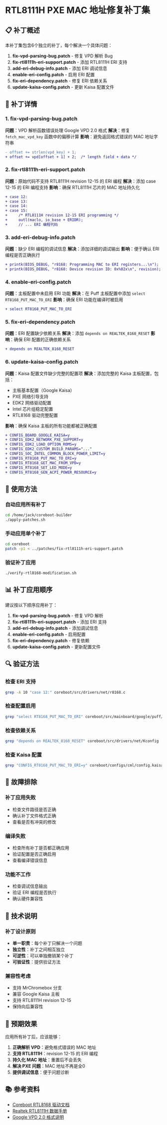 # RTL8111H PXE MAC 地址修复补丁集

## 📋 补丁概述

本补丁集包含6个独立的补丁，每个解决一个具体问题：

1. **fix-vpd-parsing-bug.patch** - 修复 VPD 解析 Bug
2. **fix-rtl8111h-eri-support.patch** - 添加 RTL8111H ERI 支持
3. **add-eri-debug-info.patch** - 添加 ERI 调试信息
4. **enable-eri-config.patch** - 启用 ERI 配置
5. **fix-eri-dependency.patch** - 修复 ERI 依赖关系
6. **update-kaisa-config.patch** - 更新 Kaisa 配置文件

## 🔧 补丁详情

### 1. fix-vpd-parsing-bug.patch
**问题**：VPD 解析函数错误处理 Google VPD 2.0 格式
**解决**：修复 `fetch_mac_vpd_key` 函数中的偏移计算
**影响**：避免返回格式错误的 MAC 地址字符串

```diff
- offset += strlen(vpd_key) + 1;
+ offset += vpd[offset + 1] + 2;  /* length field + data */
```

### 2. fix-rtl8111h-eri-support.patch
**问题**：原始代码不支持 RTL8111H revision 12-15 的 ERI 编程
**解决**：添加 case 12-15 的 ERI 编程支持
**影响**：确保 RTL8111H 芯片的 MAC 地址持久化

```diff
+ case 12:
+ case 13:
+ case 14:
+ case 15:
+     /* RTL8111H revision 12-15 ERI programming */
+     outl(maclo, io_base + ERIDR);
+     // ... ERI 编程代码
```

### 3. add-eri-debug-info.patch
**问题**：缺少 ERI 编程的调试信息
**解决**：添加详细的调试输出
**影响**：便于确认 ERI 编程是否正确执行

```diff
+ printk(BIOS_DEBUG, "r8168: Programming MAC to ERI registers...\n");
+ printk(BIOS_DEBUG, "r8168: Device revision ID: 0x%02x\n", revision);
```

### 4. enable-eri-config.patch
**问题**：主板配置中未启用 ERI 功能
**解决**：在 Puff 主板配置中添加 `select RT8168_PUT_MAC_TO_ERI`
**影响**：确保 ERI 功能在编译时被启用

```diff
+ select RT8168_PUT_MAC_TO_ERI
```

### 5. fix-eri-dependency.patch
**问题**：ERI 配置缺少依赖关系
**解决**：添加 `depends on REALTEK_8168_RESET`
**影响**：确保 ERI 配置的正确依赖关系

```diff
+ depends on REALTEK_8168_RESET
```

### 6. update-kaisa-config.patch
**问题**：Kaisa 配置文件缺少完整的配置项
**解决**：添加完整的 Kaisa 主板配置，包括：
- 主板基本配置（Google Kaisa）
- PXE 网络引导支持
- EDK2 网络驱动配置
- Intel 芯片组稳定配置
- RTL8168 驱动完整配置

**影响**：确保 Kaisa 主板的所有功能都被正确配置

```diff
+ CONFIG_BOARD_GOOGLE_KAISA=y
+ CONFIG_EDK2_NETWORK_PXE_SUPPORT=y
+ CONFIG_EDK2_LOAD_OPTION_ROMS=y
+ CONFIG_EDK2_CUSTOM_BUILD_PARAMS="..."
+ CONFIG_SOC_INTEL_COMMON_BLOCK_POWER_LIMIT=y
+ CONFIG_RT8168_PUT_MAC_TO_ERI=y
+ CONFIG_RT8168_GET_MAC_FROM_VPD=y
+ CONFIG_RT8168_SET_LED_MODE=y
+ CONFIG_RT8168_GEN_ACPI_POWER_RESOURCE=y
```

## 🚀 使用方法

### 自动应用所有补丁
```bash
cd /home/jack/coreboot-builder
./apply-patches.sh
```

### 手动应用单个补丁
```bash
cd coreboot
patch -p1 < ../patches/fix-rtl8111h-eri-support.patch
```

### 验证补丁应用
```bash
./verify-rtl8168-modification.sh
```

## 📊 补丁应用顺序

建议按以下顺序应用补丁：

1. **fix-vpd-parsing-bug.patch** - 修复 VPD 解析
2. **fix-rtl8111h-eri-support.patch** - 添加 ERI 支持
3. **add-eri-debug-info.patch** - 添加调试信息
4. **enable-eri-config.patch** - 启用配置
5. **fix-eri-dependency.patch** - 修复依赖
6. **update-kaisa-config.patch** - 更新配置文件

## 🔍 验证方法

### 检查 ERI 支持
```bash
grep -A 10 "case 12:" coreboot/src/drivers/net/r8168.c
```

### 检查配置启用
```bash
grep "select RT8168_PUT_MAC_TO_ERI" coreboot/src/mainboard/google/puff/Kconfig
```

### 检查依赖关系
```bash
grep "depends on REALTEK_8168_RESET" coreboot/src/drivers/net/Kconfig
```

### 检查 Kaisa 配置
```bash
grep "CONFIG_RT8168_PUT_MAC_TO_ERI=y" coreboot/configs/cml/config.kaisa.uefi
```

## 🐛 故障排除

### 补丁应用失败
- 检查文件路径是否正确
- 确认补丁文件格式正确
- 查看是否有冲突的修改

### 编译失败
- 检查所有补丁是否都正确应用
- 验证配置是否正确启用
- 查看编译错误信息

### 功能不工作
- 检查调试信息输出
- 验证 ERI 编程是否执行
- 确认硬件兼容性

## 📝 技术说明

### 补丁设计原则
- **单一职责**：每个补丁只解决一个问题
- **独立性**：补丁之间相互独立
- **可逆性**：可以单独撤销某个补丁
- **可验证性**：提供验证方法

### 兼容性考虑
- 支持 MrChromebox 分支
- 兼容 Google Kaisa 主板
- 支持 RTL8111H revision 12-15
- 保持向后兼容性

## 🎯 预期效果

应用所有补丁后，应该能够：

1. **正确解析 VPD**：避免格式错误的 MAC 地址
2. **支持 RTL8111H**：revision 12-15 的 ERI 编程
3. **持久化 MAC 地址**：重置后不会丢失
4. **解决 PXE 问题**：MAC 地址不再是全0
5. **提供调试信息**：便于问题诊断

## 📚 参考资料

- [Coreboot RTL8168 驱动文档](https://doc.coreboot.org/drivers/network/rtl8168.html)
- [Realtek RTL8111H 数据手册](https://www.realtek.com/en/products/communications-network-ics/item/rtl8111h)
- [Google VPD 2.0 格式说明](https://chromium.googlesource.com/chromiumos/platform/vpd/+/master/README.md)
